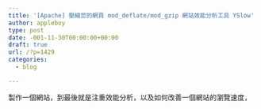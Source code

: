 ```yaml
---
title: '[Apache] 壓縮您的網頁 mod_deflate/mod_gzip 網站效能分析工具 YSlow'
author: appleboy
type: post
date: -001-11-30T00:00:00+00:00
draft: true
url: /?p=1429
categories:
  - blog

---
```

製作一個網站，到最後就是注重效能分析，以及如何改善一個網站的瀏覽速度，